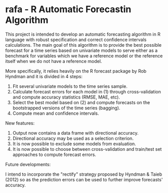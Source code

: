 # rafa - R Automatic Forecastin Algorithm

This project is intended to develop an automatic forecasting algorithm in R language with robust specification and correct confidence intervals calculations. The main goal of this algorithm is to provide the best possible forecast for a time series based on univariate models to serve either as a benchmark for variables which we have a reference model or the reference itself when we do not have a reference model. 

More specifically, it relies heavily on the R forecast package by Rob Hyndman and it is divided in 4 steps:

1. Fit several univariate models to the time series sample.
2. Calculate forecast errors for each model in (1) through cross-validation and compute accuracy statistics (RMSE, MAE, etc).
3. Select the best model based on (2) and compute forecasts on the bootstrapped versions of the time series (bagging).
4. Compute mean and confidence intervals.

New features:

1. Output now contains a data frame with directional accuracy.
2. Directional accuracy may be used as a selection criterion. 
3. It is now possible to exclude some models from evaluation.
4. It is now possible to choose between cross-validation and train/test set approaches to compute forecast errors.

Future developments:

I intend to incorporate the "rectify" strategy proposed by Hyndman & Taieb (2012) so as the prediction errors can be used to further improve forecasts' accuracy.
